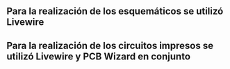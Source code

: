 ## Para la realización de los esquemáticos se utilizó Livewire
## Para la realización de los circuitos impresos se utilizó Livewire y PCB Wizard en conjunto
